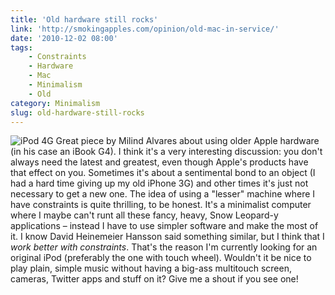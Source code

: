 ```yaml
---
title: 'Old hardware still rocks'
link: 'http://smokingapples.com/opinion/old-mac-in-service/'
date: '2010-12-02 08:00'
tags:
    - Constraints
    - Hardware
    - Mac
    - Minimalism
    - Old
category: Minimalism
slug: old-hardware-still-rocks
---
```


![](http://dl.dropbox.com/u/364076/ipod-fourth-generation.jpg "iPod 4G") Great piece by Milind Alvares about using older Apple hardware (in his case an iBook G4). I think it's a very interesting discussion: you don't always need the latest and greatest, even though Apple's products have that effect on you. Sometimes it's about a sentimental bond to an object (I had a hard time giving up my old iPhone 3G) and other times it's just not necessary to get a new one. The idea of using a "lesser" machine where I have constraints is quite thrilling, to be honest. It's a minimalist computer where I maybe can't runt all these fancy, heavy, Snow Leopard-y applications – instead I have to use simpler software and make the most of it. I know David Heinemeier Hansson said something similar, but I think that I _work better with constraints_. That's the reason I'm currently looking for an original iPod (preferably the one with touch wheel). Wouldn't it be nice to play plain, simple music without having a big-ass multitouch screen, cameras, Twitter apps and stuff on it? Give me a shout if you see one!
